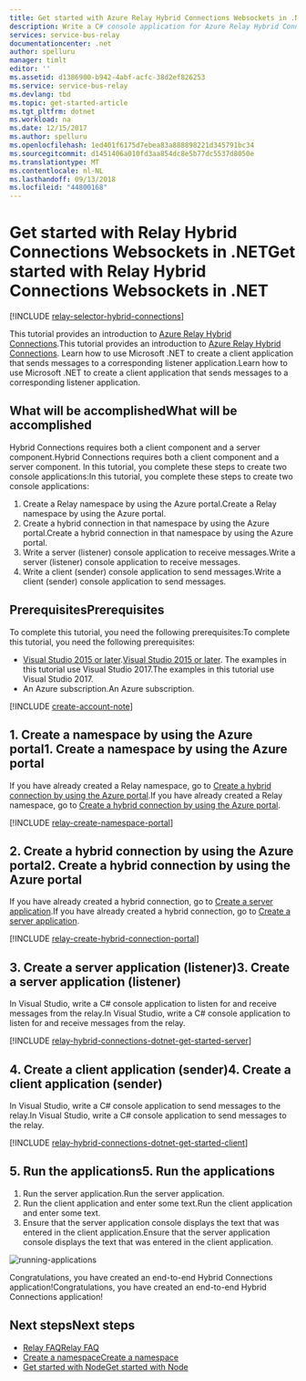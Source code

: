 ```yaml
---
title: Get started with Azure Relay Hybrid Connections Websockets in .NET | Microsoft Docs
description: Write a C# console application for Azure Relay Hybrid Connections Websockets.
services: service-bus-relay
documentationcenter: .net
author: spelluru
manager: timlt
editor: ''
ms.assetid: d1386900-b942-4abf-acfc-38d2ef826253
ms.service: service-bus-relay
ms.devlang: tbd
ms.topic: get-started-article
ms.tgt_pltfrm: dotnet
ms.workload: na
ms.date: 12/15/2017
ms.author: spelluru
ms.openlocfilehash: 1ed401f6175d7ebea83a888898221d345791bc34
ms.sourcegitcommit: d1451406a010fd3aa854dc8e5b77dc5537d8050e
ms.translationtype: MT
ms.contentlocale: nl-NL
ms.lasthandoff: 09/13/2018
ms.locfileid: "44800168"
---
```

# <a name="get-started-with-relay-hybrid-connections-websockets-in-net"></a><span data-ttu-id="705a3-103">Get started with Relay Hybrid Connections Websockets in .NET</span><span class="sxs-lookup"><span data-stu-id="705a3-103">Get started with Relay Hybrid Connections Websockets in .NET</span></span>
[!INCLUDE [relay-selector-hybrid-connections](../../includes/relay-selector-hybrid-connections.md)]

<span data-ttu-id="705a3-104">This tutorial provides an introduction to [Azure Relay Hybrid Connections](relay-what-is-it.md#hybrid-connections).</span><span class="sxs-lookup"><span data-stu-id="705a3-104">This tutorial provides an introduction to [Azure Relay Hybrid Connections](relay-what-is-it.md#hybrid-connections).</span></span> <span data-ttu-id="705a3-105">Learn how to use Microsoft .NET to create a client application that sends messages to a corresponding listener application.</span><span class="sxs-lookup"><span data-stu-id="705a3-105">Learn how to use Microsoft .NET to create a client application that sends messages to a corresponding listener application.</span></span> 

## <a name="what-will-be-accomplished"></a><span data-ttu-id="705a3-106">What will be accomplished</span><span class="sxs-lookup"><span data-stu-id="705a3-106">What will be accomplished</span></span>
<span data-ttu-id="705a3-107">Hybrid Connections requires both a client component and a server component.</span><span class="sxs-lookup"><span data-stu-id="705a3-107">Hybrid Connections requires both a client component and a server component.</span></span> <span data-ttu-id="705a3-108">In this tutorial, you complete these steps to create two console applications:</span><span class="sxs-lookup"><span data-stu-id="705a3-108">In this tutorial, you complete these steps to create two console applications:</span></span>

1. <span data-ttu-id="705a3-109">Create a Relay namespace by using the Azure portal.</span><span class="sxs-lookup"><span data-stu-id="705a3-109">Create a Relay namespace by using the Azure portal.</span></span>
2. <span data-ttu-id="705a3-110">Create a hybrid connection in that namespace by using the Azure portal.</span><span class="sxs-lookup"><span data-stu-id="705a3-110">Create a hybrid connection in that namespace by using the Azure portal.</span></span>
3. <span data-ttu-id="705a3-111">Write a server (listener) console application to receive messages.</span><span class="sxs-lookup"><span data-stu-id="705a3-111">Write a server (listener) console application to receive messages.</span></span>
4. <span data-ttu-id="705a3-112">Write a client (sender) console application to send messages.</span><span class="sxs-lookup"><span data-stu-id="705a3-112">Write a client (sender) console application to send messages.</span></span>

## <a name="prerequisites"></a><span data-ttu-id="705a3-113">Prerequisites</span><span class="sxs-lookup"><span data-stu-id="705a3-113">Prerequisites</span></span>

<span data-ttu-id="705a3-114">To complete this tutorial, you need the following prerequisites:</span><span class="sxs-lookup"><span data-stu-id="705a3-114">To complete this tutorial, you need the following prerequisites:</span></span>

* <span data-ttu-id="705a3-115">[Visual Studio 2015 or later](http://www.visualstudio.com).</span><span class="sxs-lookup"><span data-stu-id="705a3-115">[Visual Studio 2015 or later](http://www.visualstudio.com).</span></span> <span data-ttu-id="705a3-116">The examples in this tutorial use Visual Studio 2017.</span><span class="sxs-lookup"><span data-stu-id="705a3-116">The examples in this tutorial use Visual Studio 2017.</span></span>
* <span data-ttu-id="705a3-117">An Azure subscription.</span><span class="sxs-lookup"><span data-stu-id="705a3-117">An Azure subscription.</span></span>

[!INCLUDE [create-account-note](../../includes/create-account-note.md)]

## <a name="1-create-a-namespace-by-using-the-azure-portal"></a><span data-ttu-id="705a3-118">1. Create a namespace by using the Azure portal</span><span class="sxs-lookup"><span data-stu-id="705a3-118">1. Create a namespace by using the Azure portal</span></span>
<span data-ttu-id="705a3-119">If you have already created a Relay namespace, go to [Create a hybrid connection by using the Azure portal](#2-create-a-hybrid-connection-using-the-azure-portal).</span><span class="sxs-lookup"><span data-stu-id="705a3-119">If you have already created a Relay namespace, go to [Create a hybrid connection by using the Azure portal](#2-create-a-hybrid-connection-using-the-azure-portal).</span></span>

[!INCLUDE [relay-create-namespace-portal](../../includes/relay-create-namespace-portal.md)]

## <a name="2-create-a-hybrid-connection-by-using-the-azure-portal"></a><span data-ttu-id="705a3-120">2. Create a hybrid connection by using the Azure portal</span><span class="sxs-lookup"><span data-stu-id="705a3-120">2. Create a hybrid connection by using the Azure portal</span></span>
<span data-ttu-id="705a3-121">If you have already created a hybrid connection, go to [Create a server application](#3-create-a-server-application-listener).</span><span class="sxs-lookup"><span data-stu-id="705a3-121">If you have already created a hybrid connection, go to [Create a server application](#3-create-a-server-application-listener).</span></span>

[!INCLUDE [relay-create-hybrid-connection-portal](../../includes/relay-create-hybrid-connection-portal.md)]

## <a name="3-create-a-server-application-listener"></a><span data-ttu-id="705a3-122">3. Create a server application (listener)</span><span class="sxs-lookup"><span data-stu-id="705a3-122">3. Create a server application (listener)</span></span>
<span data-ttu-id="705a3-123">In Visual Studio, write a C# console application to listen for and receive messages from the relay.</span><span class="sxs-lookup"><span data-stu-id="705a3-123">In Visual Studio, write a C# console application to listen for and receive messages from the relay.</span></span>

[!INCLUDE [relay-hybrid-connections-dotnet-get-started-server](../../includes/relay-hybrid-connections-dotnet-get-started-server.md)]

## <a name="4-create-a-client-application-sender"></a><span data-ttu-id="705a3-124">4. Create a client application (sender)</span><span class="sxs-lookup"><span data-stu-id="705a3-124">4. Create a client application (sender)</span></span>
<span data-ttu-id="705a3-125">In Visual Studio, write a C# console application to send messages to the relay.</span><span class="sxs-lookup"><span data-stu-id="705a3-125">In Visual Studio, write a C# console application to send messages to the relay.</span></span>

[!INCLUDE [relay-hybrid-connections-dotnet-get-started-client](../../includes/relay-hybrid-connections-dotnet-get-started-client.md)]

## <a name="5-run-the-applications"></a><span data-ttu-id="705a3-126">5. Run the applications</span><span class="sxs-lookup"><span data-stu-id="705a3-126">5. Run the applications</span></span>
1. <span data-ttu-id="705a3-127">Run the server application.</span><span class="sxs-lookup"><span data-stu-id="705a3-127">Run the server application.</span></span>
2. <span data-ttu-id="705a3-128">Run the client application and enter some text.</span><span class="sxs-lookup"><span data-stu-id="705a3-128">Run the client application and enter some text.</span></span>
3. <span data-ttu-id="705a3-129">Ensure that the server application console displays the text that was entered in the client application.</span><span class="sxs-lookup"><span data-stu-id="705a3-129">Ensure that the server application console displays the text that was entered in the client application.</span></span>

![running-applications](./media/relay-hybrid-connections-dotnet-get-started/running-applications.png)

<span data-ttu-id="705a3-131">Congratulations, you have created an end-to-end Hybrid Connections application!</span><span class="sxs-lookup"><span data-stu-id="705a3-131">Congratulations, you have created an end-to-end Hybrid Connections application!</span></span>

## <a name="next-steps"></a><span data-ttu-id="705a3-132">Next steps</span><span class="sxs-lookup"><span data-stu-id="705a3-132">Next steps</span></span>

* [<span data-ttu-id="705a3-133">Relay FAQ</span><span class="sxs-lookup"><span data-stu-id="705a3-133">Relay FAQ</span></span>](relay-faq.md)
* [<span data-ttu-id="705a3-134">Create a namespace</span><span class="sxs-lookup"><span data-stu-id="705a3-134">Create a namespace</span></span>](relay-create-namespace-portal.md)
* [<span data-ttu-id="705a3-135">Get started with Node</span><span class="sxs-lookup"><span data-stu-id="705a3-135">Get started with Node</span></span>](relay-hybrid-connections-node-get-started.md)

